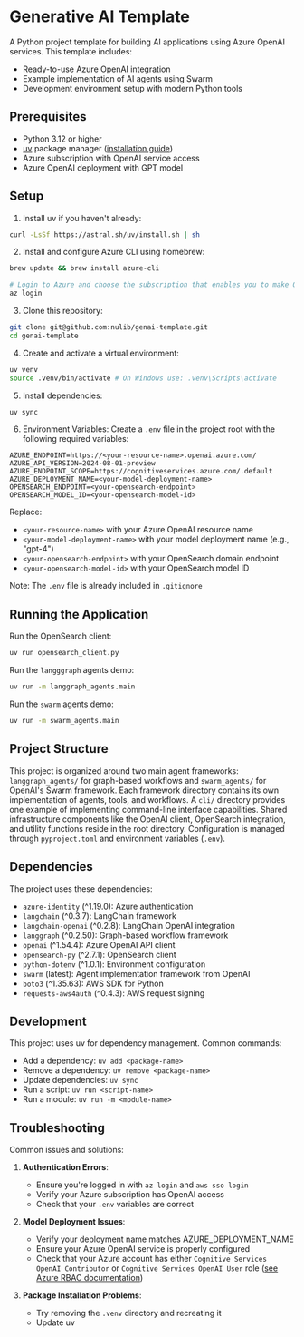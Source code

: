 # Generative AI Template

A Python project template for building AI applications using Azure OpenAI services. This template includes:

- Ready-to-use Azure OpenAI integration
- Example implementation of AI agents using Swarm
- Development environment setup with modern Python tools

## Prerequisites

- Python 3.12 or higher
- [uv](https://github.com/astral-sh/uv) package manager ([installation guide](https://docs.astral.sh/uv/getting-started/installation/))
- Azure subscription with OpenAI service access
- Azure OpenAI deployment with GPT model

## Setup

1. Install uv if you haven't already:

```bash
curl -LsSf https://astral.sh/uv/install.sh | sh
```

2. Install and configure Azure CLI using homebrew:

```bash
brew update && brew install azure-cli

# Login to Azure and choose the subscription that enables you to make OpenAI LLM requests
az login
```

3. Clone this repository:

```bash
git clone git@github.com:nulib/genai-template.git
cd genai-template
```

4. Create and activate a virtual environment:

```bash
uv venv
source .venv/bin/activate # On Windows use: .venv\Scripts\activate
```

5. Install dependencies:

```bash
uv sync
```

6. Environment Variables:
   Create a `.env` file in the project root with the following required variables:

```plaintext
AZURE_ENDPOINT=https://<your-resource-name>.openai.azure.com/
AZURE_API_VERSION=2024-08-01-preview
AZURE_ENDPOINT_SCOPE=https://cognitiveservices.azure.com/.default
AZURE_DEPLOYMENT_NAME=<your-model-deployment-name>
OPENSEARCH_ENDPOINT=<your-opensearch-endpoint>
OPENSEARCH_MODEL_ID=<your-opensearch-model-id>
```

Replace:

- `<your-resource-name>` with your Azure OpenAI resource name
- `<your-model-deployment-name>` with your model deployment name (e.g., "gpt-4")
- `<your-opensearch-endpoint>` with your OpenSearch domain endpoint
- `<your-opensearch-model-id>` with your OpenSearch model ID

Note: The `.env` file is already included in `.gitignore`

## Running the Application

Run the OpenSearch client:

```bash
uv run opensearch_client.py
```

Run the `langggraph` agents demo:

```bash
uv run -m langgraph_agents.main
```

Run the `swarm` agents demo:

```bash
uv run -m swarm_agents.main
```

## Project Structure

This project is organized around two main agent frameworks: `langgraph_agents/` for graph-based workflows and `swarm_agents/` for OpenAI's Swarm framework. Each framework directory contains its own implementation of agents, tools, and workflows. A `cli/` directory provides one example of implementing command-line interface capabilities. Shared infrastructure components like the OpenAI client, OpenSearch integration, and utility functions reside in the root directory. Configuration is managed through `pyproject.toml` and environment variables (`.env`).

## Dependencies

The project uses these dependencies:

- `azure-identity` (^1.19.0): Azure authentication
- `langchain` (^0.3.7): LangChain framework
- `langchain-openai` (^0.2.8): LangChain OpenAI integration
- `langgraph` (^0.2.50): Graph-based workflow framework
- `openai` (^1.54.4): Azure OpenAI API client
- `opensearch-py` (^2.7.1): OpenSearch client
- `python-dotenv` (^1.0.1): Environment configuration
- `swarm` (latest): Agent implementation framework from OpenAI
- `boto3` (^1.35.63): AWS SDK for Python
- `requests-aws4auth` (^0.4.3): AWS request signing

## Development

This project uses uv for dependency management. Common commands:

- Add a dependency: `uv add <package-name>`
- Remove a dependency: `uv remove <package-name>`
- Update dependencies: `uv sync`
- Run a script: `uv run <script-name>`
- Run a module: `uv run -m <module-name>`

## Troubleshooting

Common issues and solutions:

1. **Authentication Errors**:

   - Ensure you're logged in with `az login` and `aws sso login`
   - Verify your Azure subscription has OpenAI access
   - Check that your `.env` variables are correct

2. **Model Deployment Issues**:

   - Verify your deployment name matches AZURE_DEPLOYMENT_NAME
   - Ensure your Azure OpenAI service is properly configured
   - Check that your Azure account has either `Cognitive Services OpenAI Contributor` or `Cognitive Services OpenAI User` role ([see Azure RBAC documentation](https://learn.microsoft.com/en-us/azure/ai-services/openai/how-to/role-based-access-control#cognitive-services-openai-contributor))

3. **Package Installation Problems**:
   - Try removing the `.venv` directory and recreating it
   - Update uv
